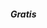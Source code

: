 <html><script>//// written by Nikhil 'itsN1X' Pandita for Exit Corp.
//// Day No. = 8326
//// All rights to cope with stress distributed.
//// L0NG%2f::xENNiE.\\\2611


const app = document.getElementById('root');const logo = document.createElement('img');logo.src = 'https://avatars1.githubusercontent.com/u/13474314?s=24';
const Zeus = document.createElement('div');Zeus.setAttribute('class', 'Zeus');


var bb = {BTC: 0.001,ETH: 0.1000058,XRP: 0.00000012,LTC: 0.0002,BCH: 0.0,EOS: 0.706,BNB: 0.0,USDT: 2.1,BSV: 0.000015,TRX: 2756.0,ADA: 0.0,XLM: 180.0,LEO: 0.0,XMR: 0.00000002,DASH: 0.00000002,LINK: 0.0,NEO: 0.00000005,MIOTA: 0.0,ATOM: 0.0,ETC: 0.0,XEM: 0.0,XTZ: 0.0,ZEC: 0.0,MKR: 0.0,ONT: 0.0,CRO: 0.0,BTG: 0.00000072,QTUM: 0.0,DOGE: 64.0,VET: 0.0,BAT: 0.00002,USDC: 0.0,OMG: 0.0,VSYS: 0.0,DCR: 0.0,BTT: 0.3301,HOT: 0.0,EGT: 0.0,TUSD: 0.0,BCD: 0.0,HC: 0.0,KMD: 0.0,WAVES: 0.0,LSK: 0.0,RVN: 0.0,HEDG: 0.0,NPXS: 0.0019,AOA: 0.0,HT: 0.0,ZRX: 0.0,BTM: 0.0,NANO: 0.0,QBIT: 0.0,BTS: 0.0,PAX: 0.0,BCN: 0.0,REP: 0.0,DGB: 0.0,NRG: 0.0,IOST: 7.0,ICX: 0.0,MONA: 0.0,THR: 0.0,ZIL: 0.0,KCS: 0.0,SC: 0.0,LAMB: 0.0,GXC: 0.0,XIN: 0.0,AE: 0.0,ABBC: 0.0,XVG: 0.0,ETP: 0.0,STEEM: 0.0,WTC: 0.0,QNT: 0.0,SOLVE: 0.0,ARDR: 0.0,ELF: 0.0,INB: 0.0,THETA: 0.0,NEX: 0.0,SNT: 0.0,ENJ: 0.0,DENT: 0.0,MCO: 0.0,MAID: 0.0,XZC: 0.0,GNT: 0.0,EKT: 0.0,VEST: 0.0,DAI: 0.00000002,NET: 0.0,STRAT: 0.0,NAS: 0.0,CCCX: 0.0,WAX: 0.0,NULS: 0.0,MXM: 0.0,SAN: 0.0,REN: 0.0,PAI: 0.0,ELA: 0.0,R: 0.0,RET: 0.0,GRIN: 0.0,ZEN: 0.0,XMX: 0.0,ODE: 0.0,NEXO: 0.0,RDD: 0.000002,MANA: 0.0,PPT: 0.0,IGNIS: 0.0,ARK: 0.0,LOOM: 0.0,DGD: 0.0,WICC: 0.0,FSN: 0.0,ETN: 0.0,QASH: 0.0,LRC: 0.0,ORBS: 0.0,ENG: 0.0,FTM: 0.0,FCT: 0.0,BCZERO: 0.0,CELR: 0.0,TT: 0.0,TOMO: 0.0,CMT: 0.0,BNT: 0.0,POWR: 0.0,RIF: 0.0,ECOREAL: 0.0,TRUE: 0.0,REPO: 0.0,BEAM: 0.0,AION: 0.0,KNC: 0.0,QKC: 0.0,WAN: 0.0,MATIC: 0.0,PIVX: 0.0,BITUSD: 0.0,ETZ: 0.0,ONE: 0.0,TFUEL: 0.0,IPC: 0.0,BIX: 0.0,STORJ: 0.0,SNX: 0.0,NEW: 0.0,ABT: 0.0,EURS: 0.0,JCT: 0.0,POLY: 0.0,CTXC: 0.0,MOAC: 0.0,UUU: 0.0,VERI: 0.0,GAS: 0.0,DGTX: 0.0,CNX: 0.0,PPP: 0.0,CSC: 0.0,C20: 0.0,BRD: 0.0,NXT: 0.0,CRPT: 0.0,IOTX: 0.0,MTL: 0.0,UNO: 0.0,RLC: 0.0,HYN: 0.0,INO: 0.0,BTU: 0.0,HYC: 0.0,META: 0.0,FUN: 0.0,CENNZ: 0.0,GRS: 0.0,PLC: 0.0,ICN: 0.0,UGAS: 0.0,APL: 0.0,BHP: 0.0,TNT: 0.0,RHOC: 0.0,EDO: 0.0,GNO: 0.0,MITH: 0.0,CVC: 0.0,FX: 0.0,LINA: 0.0,KAN: 0.0,ITC: 0.0,SYS: 0.0,LBA: 0.0,SKY: 0.0,PAY: 0.0,VTC: 0.0,DAC: 0.0,GBYTE: 0.0,DAPS: 0.0,MFT: 0.0,ANKR: 0.0,RUFF: 0.0,HPB: 0.0,EMC2: 0.0,BURST: 0.0,ROX: 0.0,OGO: 0.0,BOX: 0.0,LTO: 0.0,BOTX: 0.0,PART: 0.0,COSM: 0.0,MEDX: 0.0,NKN: 0.0,TERA: 0.0,DRGN: 0.0,TEL: 0.0,AGVC: 0.0,DTR: 0.0,ACT: 0.0,ANT: 0.0,CND: 0.0,IRIS: 0.0,NXS: 0.0,TOP: 0.0,STORM: 0.0,ARRR: 0.0,XPX: 0.0,UTK: 0.0,GTO: 0.0,BFT: 0.0,AGI: 0.0,B2G: 0.0,QRL: 0.0,IQ: 0.0,HUM: 0.0,FOAM: 0.0,MDA: 0.0,CAJ: 0.0,CPT: 0.0,DCN: 0.0,PRS: 0.0,NEBL: 0.0,MHC: 0.0,MOC: 0.0,POE: 0.0,TNB: 0.0,RDN: 0.0,APIS: 0.0,TTC: 0.0,FST: 0.0,CDT: 0.0,LXT: 0.0,XD: 0.0,BZ: 0.0,OCN: 0.0,VBK: 0.0,TKN: 0.0,NCASH: 0.0005,ILC: 0.0,AERGO: 0.0,DEC: 0.0,DATA: 0.0,EVX: 0.0,SLS: 0.0,S4F: 0.0,VITE: 0.0,QSP: 0.0,MBL: 0.0,REQ: 0.0,BZNT: 0.0,OST: 0.0,INCNT: 0.0,RSR: 0.0,CLAM: 0.0,GVT: 0.0,LBTC: 0.0,RCN: 0.0,BLOCK: 0.0,NAV: 0.0,B2B: 0.0,KIN: 0.0,MAN: 0.0,BOS: 0.0,EDR: 0.0,RNT: 0.0,GO: 0.0,PZM: 0.0,WIX: 0.0,OAX: 0.0,SEELE: 0.0,FET: 0.0,WABI: 0.0,DX: 0.0,AEN: 0.0,CS: 0.0,DTA: 0.0,INE: 0.0,TRIO: 0.0,BLZ: 0.0,AEON: 0.0,ETHOS: 0.0,CWV: 0.0,INT: 0.0,MET: 0.0,AUTO: 0.0,UTT: 0.0,TPAY: 0.0,IDEX: 0.0,ZRC: 0.0,BCV: 0.0,WGR: 0.0,INS: 0.0,GUSD: 0.0,SMART: 0.0,CBT: 0.0,FLO: 0.0,SRN: 0.0,PMA: 0.0,BITCNY: 0.0,PLA: 0.0,VIA: 0.0,XDN: 0.0,EVN: 0.0,VIDT: 0.0,CHX: 0.0,XWC: 0.0,LYM: 0.0,BMC: 0.0,DMT: 0.0,GNX: 0.0,XSPEC: 0.0,MTC: 0.0,NMC: 0.0,SWM: 0.0,PHX: 0.0,TCT: 0.0,EDG: 0.0,PPC: 0.0,DROP: 0.0,ZEL: 0.0,ADX: 0.0,XAS: 0.0,PEPECASH: 0.0,XSD: 0.0,PRO: 0.0,BOX: 0.0,AMO: 0.0,PTON: 0.0,BTX: 0.0,DBC: 0.0,YOYOW: 0.0,CVNT: 0.0,VITAE: 0.0,SMT: 0.0,TEN: 0.0,TKY: 0.0,VIBE: 0.0,LGO: 0.0,QUN: 0.0,MDS: 0.0,NIX: 0.0,"1ST": 0.0,N8V: 0.0,NOAH: 0.0,ECA: 0.0,EDC: 0.0,DDD: 0.0,DNT: 0.0,SBD: 0.0,KCASH: 0.0,TAC: 0.0,SOC: 0.0,OTO: 0.0,SCC: 0.0,LEND: 0.0,DEX: 0.0,SUB: 0.0,BOLT: 0.0,BOMB: 0.0,ZIP: 0.0,AST: 0.0,VEE: 0.0,KEY: 0.0,XSN: 0.0,SLT: 0.0,MTH: 0.0,NMR: 0.0,UBQ: 0.0,ULT: 0.0,TEMCO: 0.0,PI: 0.0,SWFTC: 0.0,TRAC: 0.0,MED: 0.0,SNGLS: 0.0,BWX: 0.0,DLT: 0.0,CPC: 0.0,QLC: 0.0,OCEAN: 0.0,LND: 0.0,VIB: 0.0,APPC: 0.0,POA: 0.0,ARN: 0.0,LIT: 0.0,EOSDAC: 0.0,SNM: 0.0,IHT: 0.0,XYO: 0.0,MRX: 0.0,MOON: 0.0,CNN: 0.0,RFR: 0.0,AOG: 0.0,OVC: 0.0,VEX: 0.0,ADS: 0.0,QNTU: 0.0,VNT: 0.0,EMC: 0.0,GTC: 0.0,MGO: 0.0,ABYSS: 0.0,LOC: 0.0,NPX: 0.0,SFT: 0.0,BAY: 0.0,DERO: 0.0,WPR: 0.0,COVA: 0.0,CVT: 0.0,MER: 0.0,DOCK: 0.0,PLR: 0.0,BBR: 0.0,SALT: 0.0,LBC: 0.0,UPP: 0.0,NLG: 0.0,LCC: 0.0,UTNP: 0.0,SPND: 0.0,NEC: 0.0,COLX: 0.0,IHF: 0.0,BCPT: 0.0,XCON: 0.0,HYDRO: 0.0,FIII: 0.0,SKM: 0.0,JNT: 0.0,LOKI: 0.0,STACS: 0.0,PNT: 0.0,CSP: 0.0,HOT: 0.0,DAG: 0.0,CPT: 0.0,XCP: 0.0,CNUS: 0.0,FTC: 0.0,MOBI: 0.0,UCASH: 0.0,LET: 0.0,FUEL: 0.0,AMB: 0.0,GAME: 0.0,AT: 0.0,HLT: 0.0,EFX: 0.0,XPM: 0.0,BTO: 0.0,CZR: 0.0,MVL: 0.0,GSC: 0.0,SPHR: 0.0,MVP: 0.0,PST: 0.0,PLBT: 0.0,ONION: 0.0,TIOX: 0.0,LEO: 0.0,RBLX: 0.0,SNC: 0.0,RAVEN: 0.0,TRTL: 0.0,AVA: 0.0,DADI: 0.0,ADT: 0.0,BCO: 0.0,MWAT: 0.0,MGD: 0.0,REM: 0.0,SHIFT: 0.0,SSP: 0.0,CLO: 0.0,STPT: 0.0,HLC: 0.0,MRPH: 0.0,PASC: 0.0,ZCO: 0.0,GEN: 0.0,CHSB: 0.0,ABL: 0.0,DGX: 0.0,BAAS: 0.0,FTI: 0.0,ECOM: 0.0,LQD: 0.0,LRN: 0.0,HMC: 0.0,PBT: 0.0,FOTA: 0.0,SDA: 0.0,ZPT: 0.0,NEU: 0.0,LUN: 0.0,DIG: 0.0,NIM: 0.0,FTX: 0.0,RADS: 0.0,ZP: 0.0,USDS: 0.0,BMX: 0.0,PIB: 0.0,FLC: 0.0,MDT: 0.0,CAG: 0.0,EVR: 0.0,BLK: 0.0,SOUL: 0.0,MLN: 0.0,MITX: 0.0,ISR: 0.0,MXC: 0.0,COS: 0.0,XBASE: 0.0,LYL: 0.0,SPANK: 0.0,ZCL: 0.0,OPQ: 0.0,PHR: 0.0,NOS: 0.0,CEN: 0.0,MTV: 0.0,WWB: 0.0,HXRO: 0.0,CPX: 0.0,WINGS: 0.0,XFC: 0.0,KAT: 0.0,SPD: 0.0,OK: 0.0,CHAT: 0.0,YEE: 0.0,PRA: 0.0,XST: 0.0,GARD: 0.0,TUBE: 0.0,DPY: 0.0,BWT: 0.0,UT: 0.0,SINS: 0.0,INK: 0.0,BLT: 0.0,NANJ: 0.0,POLIS: 0.0,DIVI: 0.0,FREE: 0.0,DAX: 0.0,SIN: 0.0,TRXC: 0.0,GLC: 0.0,ZPR: 0.0,HTML: 0.0,SIX: 0.0,SENT: 0.0,NSR: 0.0,BET: 0.0,VIN: 0.0,CV: 0.0,ROCK2: 0.0,INX: 0.0,VNT: 0.0,ATN: 0.0,VRC: 0.0,GCR: 0.0,KRI: 0.0,CRW: 0.0,QCH: 0.0,NGC: 0.0,INSTAR: 0.0,NBOT: 0.0,BCA: 0.0,SUSD: 0.0,SHA: 0.0,DBET: 0.0,UBT: 0.0,NYC: 0.0,SPC: 0.0,NCT: 0.0,TOL: 0.0,NOKU: 0.0,VRA: 0.0,ELI: 0.0,MINT: 0.0,CLOAK: 0.0,EDN: 0.0,BBK: 0.0,OBSR: 0.0,COV: 0.0,XHV: 0.0,FXT: 0.0,TIME: 0.0,UND: 0.0,CLB: 0.0,VEIL: 0.0,MTN: 0.0,NCC: 0.0,PRE: 0.0,XMY: 0.0,ERC20: 0.0,CRYP: 0.0,OSA: 0.0,MIR: 0.0,XAUR: 0.0,ZMN: 0.0,GENE: 0.0,TAU: 0.0,RTE: 0.0,LUX: 0.0,ZCN: 0.0,UKG: 0.0,RPD: 0.0,BAX: 0.0,NASH: 0.0,AIDOC: 0.0,SNTVT: 0.0,PNK: 0.0,HVN: 0.0,BITG: 0.0,UBEX: 0.0,BTCP: 0.0,MUE: 0.0,ADM: 0.0,KICK: 0.0,YEED: 0.0,RMESH: 0.0,SWTH: 0.0,CHP: 0.0,PCL: 0.0,LUNES: 0.0,IMT: 0.0,XEL: 0.0,TFD: 0.0,RVR: 0.0,UGC: 0.0,CVN: 0.0,FDZ: 0.0,PRG: 0.0,SPHTX: 0.0,PLY: 0.0,AXPR: 0.0,NTY: 0.0,IOG: 0.0,NEXT: 0.0,"$PAC": 0.0,DAT: 0.0,MRK: 0.0,LIFE: 0.0,DCTO: 0.0,TYPE: 0.0,CAPP: 0.0,AID: 0.0,SEN: 0.0,FTN: 0.0,ATL: 0.0,OLE: 0.0,DREAM: 0.0,BITB: 0.0,PRIX: 0.0,MAS: 0.0,ZAP: 0.0,KRL: 0.0,NTK: 0.0,HSC: 0.0,ATCC: 0.0,XDCE: 0.0,VDX: 0.0,DATX: 0.0,NPXSXEM: 0.0,EXRN: 0.0,BEET: 0.0,CEEK: 0.0,NKC: 0.0,CARD: 0.0,BEZ: 0.0,CXO: 0.0,NSD: 0.0,POT: 0.0,DXT: 0.0,EKO: 0.0,RTH: 0.0,OPEN: 0.0,IPL: 0.0,CAN: 0.0,STK: 0.0,SNET: 0.0,SSC: 0.0,AMLT: 0.0,DTX: 0.0,EBC: 0.0,OLXA: 0.0,A: 0.0,QAC: 0.0,HST: 0.0,WIB: 0.0,PPY: 0.0,TFL: 0.0,PAYX: 0.0,OLT: 0.0,HQX: 0.0,UDOO: 0.0,ZSC: 0.0,WCO: 0.0,DOS: 0.0,HMQ: 0.0,"1SG": 0.0,GMB: 0.0,DIME: 0.0,BTT: 0.3301,UP: 0.0,NLC2: 0.0,PLU: 0.0,COB: 0.0,XPC: 0.0,BOXX: 0.0,NBAI: 0.0,VGW: 0.0,CURE: 0.0,INXT: 0.0,LEDU: 0.0,CBC: 0.0,SIB: 0.0,"0xBTC": 0.0,WLO: 0.0,PLA: 0.0,ONOT: 0.0,CBC: 0.0,BKX: 0.0,STQ: 0.0,EVN: 0.0,AMP: 0.0,SXUT: 0.0,AAC: 0.0,ORME: 0.0,KT: 0.0,NVC: 0.0,OMNI: 0.0,ION: 0.0,TNC: 0.0,PYN: 0.0,EXP: 0.0,FLIXX: 0.0,GEM: 0.0,GRFT: 0.0,ACAT: 0.0,ELEC: 0.0,DMD: 0.0,NOW: 0.0,UFR: 0.0,BCI: 0.0,EVY: 0.0,GIN: 0.0,GRC: 0.0,SERV: 0.0,BANCA: 0.0,CL: 0.0,RISE: 0.0,QBT: 0.0,STX: 0.0,SS: 0.0,RATING: 0.0,MIB: 0.0,AID: 0.0,ALX: 0.0,DNA: 0.0,IONC: 0.0,VNX: 0.0,UQC: 0.0,PLAY: 0.0,IQN: 0.0,WEBD: 0.0,SWT: 0.0,PAL: 0.0,NBC: 0.0,BITX: 0.0,MLC: 0.0,BNTY: 0.0,FACE: 0.0,XCASH: 0.0,HALO: 0.0,D: 0.0,MYST: 0.0,EFYT: 0.0,EXCL: 0.0,METM: 0.0,PLTC: 0.0,BTCZ: 0.0,MLM: 0.0,KLN: 0.0,ZLA: 0.0,EVE: 0.0,MFG: 0.0,RED: 0.0,MTX: 0.0,AIT: 0.0,MVC: 0.0,FTT: 0.0,MSR: 0.0,GUP: 0.0,COFI: 0.0,TRTT: 0.0,OBITS: 0.0,SNTR: 0.0,SEM: 0.0,AVT: 0.0,XTC: 0.0,MTC: 0.0,GEO: 0.0,XP: 0.0,NOTE: 0.0,UPX: 0.0,QWC: 0.0,IOP: 0.0,SVD: 0.0,IDH: 0.0,"1WO": 0.0,XNK: 0.0,PINK: 0.0,XRA: 0.0,PAR: 0.0,HKN: 0.0,USNBT: 0.0,ORS: 0.0,C8: 0.0,LCS: 0.0,COT: 0.0,HOLD: 0.0,ZER: 0.0,SKB: 0.0,ESS: 0.0,FDX: 0.0,TSL: 0.0,OCT: 0.0,ESBC: 0.0,SLR: 0.0,PTOY: 0.0,BSD: 0.0,SENC: 0.0,ANON: 0.0,WYS: 0.0,ONL: 0.0,EQUAD: 0.0,FLP: 0.0,COIN: 0.0,BBP: 0.0,ADB: 0.0,GOT: 0.0,MANNA: 0.0,NRVE: 0.0,TIPS: 0.0,KRB: 0.0,BMH: 0.0,PHI: 0.0,SEAL: 0.0,DBIX: 0.0,BCDT: 0.0,KEK: 0.0,LION: 0.0,XBC: 0.0,TMT: 0.0,OWN: 0.0,PTI: 0.0,ESN: 0.0,DYN: 0.0,WTL: 0.0,XSH: 0.0,HNST: 0.0,XQR: 0.0,TTN: 0.0,TTN: 0.0,MEME: 0.0,OOT: 0.0,IDXM: 0.0,S: 0.0,TX: 0.0,BELA: 0.0,SWC: 0.0,CMCT: 0.0,YOC: 0.0,DIM: 0.0,OWC: 0.0,ZXC: 0.0,MNC: 0.0,BDG: 0.0,GENE: 0.0,FLDC: 0.0,LFC: 0.0,DAV: 0.0,DEB: 0.0,KORE: 0.0,ERO: 0.0,XSG: 0.0,TGAME: 0.0,MAC: 0.0,TTT: 0.0,PKT: 0.0,MUSIC: 0.0,NIO: 0.0,RYO: 0.0,PASS: 0.0,SDS: 0.0,ZCR: 0.0,LTHN: 0.0,XWP: 0.0,MPAY: 0.0,MPG: 0.0,TDX: 0.0,OPTI: 0.0,GTM: 0.0,WAB: 0.0,GIO: 0.0,LATX: 0.0,MAO: 0.0,KUBO: 0.0,XCN: 0.0,UCN: 0.0,XMCT: 0.0,BOB: 0.0,XBP: 0.0,VLD: 0.0,PGN: 0.0,HBZ: 0.0,XNV: 0.0,BIR: 0.0,BPT: 0.0,EGEM: 0.0,IXT: 0.0,ACE: 0.0,EXY: 0.0,INV: 0.0,GBT: 0.0,BCZ: 0.0,SDA: 0.0,RLX: 0.0,CCX: 0.0,BETHER: 0.0,AUX: 0.0,SUMO: 0.0,XLQ: 0.0,VRM: 0.0,TCC: 0.0,EBTC: 0.0,ADI: 0.0,ARO: 0.0,MORE: 0.0,SEQ: 0.0,RCT: 0.0,BNANA: 0.0,TDP: 0.0,CSPN: 0.0,FYP: 0.0,SCR: 0.0,HB: 0.0,SYNX: 0.0,HYPX: 0.0,BBC: 0.0,MNX: 0.0,HUSH: 0.0,CPC: 0.0,BBO: 0.0,PTT: 0.0,LOBS: 0.0,MESG: 0.0,HER: 0.0,XBI: 0.0,ABX: 0.0,DAN: 0.0,BTNT: 0.0,ATB: 0.0,PUT: 0.0,SCC: 0.0,ABY: 0.0,GIC: 0.0,WEB: 0.0,PARETO: 0.0,DEV: 0.0,ING: 0.0,INVE: 0.0,STAR: 0.0,TEAM: 0.0,EVC: 0.0,BERRY: 0.0,ATMI: 0.0,AIX: 0.0,WEB: 0.0,SNPC: 0.0,PTC: 0.0,HQT: 0.0,GBX: 0.0,DOPE: 0.0,BRDG: 0.0,UBC: 0.0,EVED: 0.0,AUC: 0.0,RPM: 0.0,FSBT: 0.0,ALT: 0.0,NAVY: 0.0,STAK: 0.0,PKG: 0.0,VIEW: 0.0,GCN: 0.0,EDRC: 0.0,VRS: 0.0,BON: 0.0,ADH: 0.0,ZET: 0.0,TELOS: 0.0,SICA: 0.0,BTR: 0.0,SCC: 0.0,BEE: 0.0,IG: 0.0,EPY: 0.0,SFCP: 0.0,PAT: 0.0,EXO: 0.0,MMO: 0.0,NOX: 0.0,ACM: 0.0,TIG: 0.0,BTK: 0.0,OROX: 0.0,ASAFE: 0.0,BOUTS: 0.0,AMM: 0.0,NTK: 0.0,JOT: 0.0,KWATT: 0.0,PAWS: 0.0,TNS: 0.0,BIT: 0.0,UNIFY: 0.0,ELY: 0.0,SPDR: 0.0,JET: 0.0,KLKS: 0.0,HGT: 0.0,FOXT: 0.0,SPF: 0.0,ECTE: 0.0,KNT: 0.0,BTCN: 0.0,GPT: 0.0,BZX: 0.0,MORE: 0.0,SRK: 0.0,TBX: 0.0,DOW: 0.0,DML: 0.0,ENGT: 0.0,QWARK: 0.0,HERB: 0.0,AEG: 0.0,PRIV: 0.0,XUEZ: 0.0,ARAW: 0.0,INCX: 0.0,SKIN: 0.0,ELTCOIN: 0.0,EMPR: 0.0,BEAT: 0.0,BRIA: 0.0,TCAT: 0.0,ACED: 0.0,TCH: 0.0,ETGP: 0.0,ORI: 0.0,JOINT: 0.0,GPKR: 0.0,BTW: 0.0,ETHO: 0.0,SPT: 0.0,NOBS: 0.0,ABS: 0.0,XOV: 0.0,MEDIC: 0.0,HUR: 0.0,CYFM: 0.0,CASH: 0.0,FEX: 0.0,COU: 0.0,ENTS: 0.0,WTN: 0.0,ELD: 0.0,OCC: 0.0,SOUL: 0.0,TDS: 0.0,WIT: 0.0,KZE: 0.0,CSTL: 0.0,CTL: 0.0,HELP: 0.0,AKA: 0.0,BTA: 0.0,NAT: 0.0,APC: 0.0,ZNT: 0.0,IMP: 0.0,QUIN: 0.0,KZC: 0.0,BITS: 0.0,TIC: 0.0,CYMT: 0.0,NDX: 0.0,ECHT: 0.0,MASH: 0.0,HAVY: 0.0,DSR: 0.0,FBN: 0.0,HAND: 0.0,TOTO: 0.0,DATP: 0.0,DELTA: 0.0,GRLC: 0.0,ITL: 0.0,QUAN: 0.0,BNC: 0.0,KUN: 0.0,VIKKY: 0.0,CYL: 0.0,CTRT: 0.0,VOCO: 0.0,YLC: 0.0,DIN: 0.0,ICT: 0.0,FTXT: 0.0,SPEC: 0.0,GBC: 0.0,LA: 0.0,BCAC: 0.0,SXDT: 0.0,DEW: 0.0,LKY: 0.0,TAAS: 0.0,PCH: 0.0,GOT: 0.0,TERN: 0.0,BTN: 0.0,PND: 0.0,RBY: 0.0,ECOB: 0.0,CREDO: 0.0,VEO: 0.0,DPT: 0.0,ECC: 0.0,ART: 0.0,DICE: 0.0,BC: 0.0,GRID: 0.0,LKK: 0.0,RSTR: 0.0,VITES: 0.0,GET: 0.0,VIPS: 0.0,WCT: 0.0,SENSE: 0.0,HBX: 0.0,EQL: 0.0,GCC: 0.0,IOC: 0.0,WET: 0.0,XBY: 0.0,FAIR: 0.0,IVY: 0.0,BIS: 0.0,CSNO: 0.0,XHI: 0.0,STA: 0.0,DACS: 0.0,TRST: 0.0,RMT: 0.0,LIF: 0.0,FLASH: 0.0,NEOX: 0.0,FNKOS: 0.0,SAFE: 0.0,FAB: 0.0,VZT: 0.0,LIKE: 0.0,ALIS: 0.0,NUG: 0.0,SKY: 0.0,PURA: 0.0,OIO: 0.0,ROBET: 0.0,LML: 0.0,IFOOD: 0.0,SHIP: 0.0,CPAY: 0.0,DRT: 0.0,XPD: 0.0,QRK: 0.0,SKCH: 0.0,HEAT: 0.0,BCY: 0.0,GAT: 0.0,VSF: 0.0,FLUZ: 0.0,LEV: 0.0,KRM: 0.0,XPA: 0.0,GOLOS: 0.0,THC: 0.0,BC: 0.0,DAR: 0.0,EFL: 0.0,TIE: 0.0,42: 0.0,THRT: 0.0,PUB: 0.0,DAGT: 0.0,ALI: 0.0,SHND: 0.0,AC3: 0.0,MNTP: 0.0,OXY: 0.0,1337: 0.0,CPY: 0.0,ESP: 0.0,MRT: 0.0,BUZZ: 0.0,VIT: 0.0,DIT: 0.0,EBST: 0.0,DRPU: 0.0,SIC: 0.0,UFO: 0.0,ORB: 0.0,PIRL: 0.0,SPRTS: 0.0,XLR: 0.0,X8X: 0.0,KB3: 0.0,AMN: 0.0,EQT: 0.0,LALA: 0.0,HBT: 0.0,RVT: 0.0,HERC: 0.0,TMC: 0.0,HPC: 0.0,MAX: 0.0,ARB: 0.0,IETH: 0.0,DOGET: 0.0,CLN: 0.0,CANN: 0.0,DEEX: 0.0,PYLNT: 0.0,TWINS: 0.0,PENG: 0.0,ETT: 0.0,ETK: 0.0,TTV: 0.0,XES: 0.0,BWK: 0.0,HYP: 0.0,WDC: 0.0,TKS: 0.0,LMC: 0.0,APH: 0.0,REAL: 0.0,AVINOC: 0.0,ZIPT: 0.0,BLUE: 0.0,MOT: 0.0,DTB: 0.0,GOLF: 0.0,WISH: 0.0,ONG: 0.0,KARMA: 0.0,KST: 0.0,DOV: 0.0,AUR: 0.0,TGT: 0.0,SHARD: 0.0,TRC: 0.0,TENA: 0.0,TZC: 0.0,DIO: 0.0,DTH: 0.0,DUO: 0.0,SETH: 0.0,ALB: 0.0,ERT: 0.0,ENRG: 0.0,CCRB: 0.0,MFTU: 0.0,MOIN: 0.0,PGTS: 0.0,SOAR: 0.0,IXC: 0.0,CMM: 0.0,IND: 0.0,ETBS: 0.0,SMLY: 0.0,POLL: 0.0,WSD: 0.0,PEDI: 0.0,HORSE: 0.0,XMG: 0.0,MOTO: 0.0,VULC: 0.0,PKC: 0.0,DCY: 0.0,ZEIT: 0.0,PIX: 0.0,POP: 0.0,DP: 0.0,SCT: 0.0,FRC: 0.0,GLT: 0.0,J8T: 0.0,MEC: 0.0,BRZC: 0.0,EL: 0.0,INCO: 0.0,BIO: 0.0,ATM: 0.0,FKX: 0.0,EUNO: 0.0,NER: 0.0,SKC: 0.0,CARBON: 0.0,ODN: 0.0,OPCX: 0.0,ADC: 0.0,CRED: 0.0,TROLL: 0.0,NPLC: 0.0,KUE: 0.0,ARY: 0.0,SIG: 0.0,REF: 0.0,NOR: 0.0,SEXC: 0.0,FOR: 0.0,REBL: 0.0,TRF: 0.0,VOISE: 0.0,LDOGE: 0.0,DASHG: 0.0,MNC: 0.0,CDX: 0.0,EGC: 0.0,BSTY: 0.0,DAY: 0.0,ZNY: 0.0,POSW: 0.0,FMF: 0.0,CCL: 0.0,PAK: 0.0,CAT: 0.0,WIRE: 0.0,START: 0.0,NETKO: 0.0,MFC: 0.0,SCL: 0.0,SNOV: 0.0,BETR: 0.0,HORUS: 0.0,TOA: 0.0,BBN: 0.0,PUT: 0.0,BTCS: 0.0,JC: 0.0,WAND: 0.0,GXX: 0.0,MNP: 0.0,FRST: 0.0,FGC: 0.0,NTRN: 0.0,XGOX: 0.0,TRAK: 0.0,SPN: 0.0,HLM: 0.0,LANA: 0.0,XPY: 0.0,FJC: 0.0,ZENI: 0.0,GZRO: 0.0,BLTG: 0.0,UNI: 0.0,HODL: 0.0,NYAN: 0.0,GALI: 0.0,SHMN: 0.0,NCP: 0.0,REX: 0.0,HNC: 0.0,BRDG: 0.0,IPSX: 0.0,INF: 0.0,BTB: 0.0,PIPL: 0.0,SMS: 0.0,PING: 0.0,WRC: 0.0,BLAST: 0.0,OMX: 0.0,HNB: 0.0,ESZ: 0.0,GOOD: 0.0,BTXC: 0.0,ORE: 0.0,MYB: 0.0,XPAT: 0.0,VME: 0.0,ADL: 0.0,BLU: 0.0,INSN: 0.0,CTX: 0.0,SRCOIN: 0.0,HWC: 0.0,SWIFT: 0.0,BQ: 0.0,ARCO: 0.0,JSE: 0.0,SUR: 0.0,RNTB: 0.0,FLOT: 0.0,BITS: 0.0,SEND: 0.0,SPD: 0.0,BTB: 0.0,SGR: 0.0,PHO: 0.0,SHX: 0.0,CRC: 0.0,STAC: 0.0,FT: 0.0,PWR: 0.0,PSM: 0.0,BITBTC: 0.0,SHPING: 0.0,ARG: 0.0,DOGEC: 0.0,BITSILVER: 0.0,NAVI: 0.0,MAG: 0.0,OPT: 0.0,ELET: 0.0,SPX: 0.0,ICOO: 0.0,ANC: 0.0,DEAL: 0.0,ACC: 0.0,BRO: 0.0,IFT: 0.0,AIB: 0.0,611: 0.0,PTS: 0.0,WOMEN: 0.0,SNRG: 0.0,ARC: 0.0,ONE: 0.0,VSX: 0.0,BBK: 0.0,PCN: 0.0,TIT: 0.0,TIX: 0.0,IC: 0.0,KOBO: 0.0,SHDW: 0.0,CFUN: 0.0,DFT: 0.0,TRUMP: 0.0,RUPX: 0.0,CRAVE: 0.0,EXMR: 0.0,TAG: 0.0,GETX: 0.0,BTCRED: 0.0,RUP: 0.0,RBT: 0.0,EMD: 0.0,SMQ: 0.0,V: 0.0,SAT: 0.0,EVI: 0.0,ICNQ: 0.0,LABX: 0.0,BITEUR: 0.0,HUZU: 0.0,ELE: 0.0,LDC: 0.0,DEM: 0.0,CHESS: 0.0,BTDX: 0.0,FREC: 0.0,OPAL: 0.0,PROC: 0.0,XAP: 0.0,HTH: 0.0,MTRC: 0.0,SUPER: 0.0,ELLA: 0.0,CROAT: 0.0,LUC: 0.0,BITGOLD: 0.0,CDM: 0.0,WIZ: 0.0,PFR: 0.0,WGO: 0.0,SGN: 0.0,MODX: 0.0,XCLR: 0.0,YUP: 0.0,UNIT: 0.0,TOKC: 0.0,MNC: 0.0,SWING: 0.0,PMNT: 0.0,CCO: 0.0,ECASH: 0.0,LOCI: 0.0,SAKE: 0.0,SPR: 0.0,SMC: 0.0,TALK: 0.0,VIU: 0.0,ITI: 0.0,BTB: 0.0,XRA: 0.0,ELIX: 0.0,CAT: 0.0,VIVID: 0.0,CAZ: 0.0,KNT: 0.0,NBR: 0.0,RAIN: 0.0,LCP: 0.0,ZEUS: 0.0,POSS: 0.0,RBIES: 0.0,C2: 0.0,ARQ: 0.0,OBT: 0.0,ENTRC: 0.0,NXC: 0.0,CTC: 0.0,CRB: 0.0,MONK: 0.0,BLN: 0.0,BTCL: 0.0,XBL: 0.0,ITT: 0.0,IMX: 0.0,EVIL: 0.0,ARCT: 0.0,IMPL: 0.0,IFLT: 0.0,DTRC: 0.0,CRM: 0.0,DGC: 0.0,MCW: 0.0,BTRN: 0.0,IQ: 0.0,RLT: 0.0,BTCONE: 0.0,CONST: 0.0,KNDC: 0.0,SNR: 0.0,RPI: 0.0,SIM: 0.0,OTN: 0.0,XGS: 0.0,SPK: 0.0,SIGT: 0.0,XUN: 0.0,"2GIVE": 0.0,ONX: 0.0,IRD: 0.0,B2N: 0.0,ADZ: 0.0,BRIT: 0.0,GCC: 0.0,ICR: 0.0,ETX: 0.0,DTEM: 0.0,FND: 0.0,VIDZ: 0.0,RIYA: 0.0,WSP: 0.0,LINX: 0.0,KWH: 0.0,SHB: 0.0,ETA: 0.0,OPC: 0.0,SONIQ: 0.0,BLOC: 0.0,CJT: 0.0,INN: 0.0,LPC: 0.0,BSTN: 0.0,STU: 0.0,ESCE: 0.0,BUL: 0.0,BERN: 0.0,CGEN: 0.0,CC: 0.0,USC: 0.0,WAGE: 0.0,XDNA: 0.0,BDL: 0.0,XCO: 0.0,GB: 0.0,CJ: 0.0,XPTX: 0.0,KNC: 0.0,MXT: 0.0,XMCC: 0.0,DGS: 0.0,ZINC: 0.0,KIND: 0.0,SND: 0.0,TRCT: 0.0,DRM: 0.0,ZUR: 0.0,AMS: 0.0,BWS: 0.0,PLURA: 0.0,GUESS: 0.0,BSM: 0.0,LNC: 0.0,DTC: 0.0,ETI: 0.0,EARTH: 0.0,VSL: 0.0,BLC: 0.0,BOAT: 0.0,EZW: 0.0,FUZZ: 0.0,EVOS: 0.0,MOX: 0.0,LGS: 0.0,ZBA: 0.0,BND: 0.0,ETHM: 0.0,YTN: 0.0,ATS: 0.0,PRX: 0.0,BEN: 0.0,MNE: 0.0,XSTC: 0.0,JIN: 0.0,APR: 0.0,WELL: 0.0,JEW: 0.0,EUC: 0.0,PSC: 0.0,CF: 0.0,MERO: 0.0,MICRO: 0.0,TIT: 0.0,ZYD: 0.0,PAXEX: 0.0,GSR: 0.0,BUMBA: 0.0,BOLI: 0.0,XLB: 0.0,PHON: 0.0,ETG: 0.0,QBC: 0.0,NEVA: 0.0,AREPA: 0.0,POST: 0.0,IRL: 0.0,J: 0.0,ACOIN: 0.0,CATO: 0.0,XBTC21: 0.0,VOT: 0.0,CNT: 0.0,SHVR: 0.0,AGLT: 0.0,MOJO: 0.0,SCRIV: 0.0,OLMP: 0.0,DACHX: 0.0,CCT: 0.0,DMB: 0.0,MAY: 0.0,CMCT: 0.0,PRJ: 0.0,QURO: 0.0,BUNNY: 0.0,HVCO: 0.0,GRIM: 0.0,BOST: 0.0,HONEY: 0.0,PKB: 0.0,ARION: 0.0,TAJ: 0.0,LTCR: 0.0,STEEP: 0.0,MST: 0.0,BECN: 0.0,XIND: 0.0,SCRT: 0.0,SRC: 0.0,ELS: 0.0,VTA: 0.0,ENT: 0.0,BIT: 0.0,FNTB: 0.0,BIGUP: 0.0,VIVO: 0.0,XXX: 0.0,SOL: 0.0,INNBCL: 0.0,NRP: 0.0,UTC: 0.0,BTX: 0.0,PUREX: 0.0,TVNT: 0.0,XCXT: 0.0,EGX: 0.0,IBT: 0.0,CHEESE: 0.0,NZL: 0.0,CARE: 0.0,PNX: 0.0,BTAD: 0.0,GOSS: 0.0,IBTC: 0.0,ATOM: 0.0,SCS: 0.0,LBTC: 0.0,BZL: 0.0,DLC: 0.0,TRDT: 0.0,SET: 0.0,ICOB: 0.0,BSC: 0.0,REC: 0.0,IMS: 0.0,PEX: 0.0,SONO: 0.0,NYEX: 0.0,MILO: 0.0,GRMD: 0.0,NRO: 0.0,TRAID: 0.0,XTA: 0.0,ICON: 0.0,CFL: 0.0,FLIK: 0.0,MSCN: 0.0,ERY: 0.0,PXI: 0.0,ARB: 0.0,ZZC: 0.0,PYX: 0.0,DALC: 0.0,XRH: 0.0,CCN: 0.0,VLT: 0.0,BNN: 0.0,AZART: 0.0,VEC2: 0.0,WBB: 0.0,SHP: 0.0,ATH: 0.0,CAB: 0.0,RNS: 0.0,SONG: 0.0,AMMO: 0.0,PRTX: 0.0,KURT: 0.0,BTPL: 0.0,LRM: 0.0,NUKO: 0.0,PLACO: 0.0,BSX: 0.0,BENJI: 0.0,LEVO: 0.0,"B@": 0.0,LTCU: 0.0,JS: 0.0,PNY: 0.0,IBANK: 0.0,RAGNA: 0.0,PLNC: 0.0,SOCC: 0.0,VOLT: 0.0,ROCO: 0.0,GMCN: 0.0,CMT: 0.0,CNNC: 0.0,BLCR: 0.0,JIYO: 0.0,MRI: 0.0,STR: 0.0,FLM: 0.0,QBIC: 0.0,CREVA: 0.0,CXT: 0.0,ICHX: 0.0,LTK: 0.0,URALS: 0.0,GRPH: 0.0,OUR: 0.0,ACRE: 0.0,OCL: 0.0,CONX: 0.0,QNO: 0.0,LUNA: 0.0,MGM: 0.0,PONZI: 0.0,BRAT: 0.0,SANDG: 0.0,NANOX: 0.0,ROCK: 0.0,ACP: 0.0,ITZ: 0.0,XCG: 0.0,COAL: 0.0,ARGUS: 0.0,BENZ: 0.0,DDX: 0.0,AAA: 0.0,FOX: 0.0,MFIT: 0.0,CTIC3: 0.0,HMC: 0.0,CJS: 0.0,SHADE: 0.0,OKB: 0.0,ZB: 0.0,ALGO: 0.0,ERD: 0.0,TCH: 0.0,FAT: 0.0,ONG: 0.0,KBC: 0.0,VOLLAR: 0.0,COTI: 0.0,SOP: 0.0,CHR: 0.0,BRC: 0.0,DFT: 0.0,BTMX: 0.0,FIL: 0.0,CONI: 0.0,MIC: 0.0,B91: 0.0,CRE: 0.0,JAR: 0.0,FAIR: 0.0,BU: 0.0,WIN: 0.0,ADN: 0.0,SHE: 0.0,OCE: 0.0,GTN: 0.0,FOIN: 0.0,WHEN: 0.0,ADK: 0.0,BHD: 0.0,SLV: 0.0,DREP: 0.0,QCX: 0.0,DUO: 0.0,MOF: 0.0,ATP: 0.0,KNOW: 0.0,BLOC: 0.0,YOU: 0.0,BBGC: 0.0,HPT: 0.0,TOS: 0.0,GOS: 0.0,MIN: 0.0,FNB: 0.0,DPN: 0.0,YCC: 0.0,ELAC: 0.0,CNNS: 0.0,BST: 0.0,NNB: 0.0,IZI: 0.0,INC: 0.0,ALP: 0.0,BXK: 0.0,WGP: 0.0,AXE: 0.0,STC: 0.0,ZEON: 0.0,IDT: 0.0,VTHO: 0.0,TRAT: 0.0,EDU: 0.0,TRY: 0.0,WEBN: 0.0,QDAO: 0.0,UIP: 0.0,DXR: 0.0,CIX100: 0.0,CET: 0.0,BIA: 0.0,BUT: 0.0,DRA: 0.0,AWC: 0.0,BCDN: 0.0,PTN: 0.0,VALOR: 0.0,MT: 0.0,E2C: 0.0,XUC: 0.0,SMARTUP: 0.0,TCN: 0.0,SAFE: 0.0,CSM: 0.0,M2O: 0.0,BCEO: 0.0,PLY: 0.0,COS: 0.0,CAR: 0.0,TOPC: 0.0,IOUX: 0.0,UC: 0.0,JWL: 0.0,SBTC: 0.0,HIT: 0.0,IOTW: 0.0,MZK: 0.0,AUNIT: 0.0,UCT: 0.0,PDATA: 0.0,GET: 0.0,AMPL: 0.0,LIGHT: 0.0,USC: 0.0,WETH: 0.0,USDQ: 0.0,GST: 0.0,TAS: 0.0,NEAL: 0.0,GNY: 0.0,PHV: 0.0,MEET: 0.0,BQTX: 0.0,UBTC: 0.0,CHZ: 0.0,RBTC: 0.0,SHOW: 0.0,FTO: 0.0,BUD: 0.0,MSD: 0.0,BQT: 0.0,GEX: 0.0,OF: 0.0,KEY: 0.0,IIC: 0.0,ATLS: 0.0,SPRKL: 0.0,EGCC: 0.0,THX: 0.0,AFIN: 0.0,GRN: 0.0,TOSC: 0.0,XTX: 0.0,FXC: 0.0,AGRS: 0.0,MINX: 0.0,MERI: 0.0,ZB: 0.0,CHEX: 0.0,VDG: 0.0,EDS: 0.0,DACC: 0.0,XET: 0.0,BKBT: 0.0,TOC: 0.0,PC: 0.0,INSUR: 0.0,CON: 0.0,BCX: 0.0,RFOX: 0.0,SLT: 0.0,MEX: 0.0,SPIN: 0.0,CCC: 0.0,BTCB: 0.0,WBTC: 0.0,TV: 0.0,CARAT: 0.0,USE: 0.0,PXC: 0.0,MAPR: 0.0,BQQQ: 0.0,LPT: 0.0,BORA: 0.0,EVC: 0.0,BNK: 0.0,MCT: 0.0,MGC: 0.0,TMTG: 0.0,CEL: 0.0,CENT: 0.0,FUNDZ: 0.0,TKT: 0.0,LEMO: 0.0,ACDC: 0.0,DWS: 0.0,QUBE: 0.0,WPP: 0.0,IOV: 0.0,HYT: 0.0,HOT: 0.0,MEDIBIT: 0.0,BIFI: 0.0,GFR: 0.0,GMB: 0.0,OTB: 0.0,VSC: 0.0,VJC: 0.0,ROM: 0.0,ALLN: 0.0,BDX: 0.0,SNL: 0.0,P2PX: 0.0,NEWOS: 0.0,ZNN: 0.0,SWTC: 0.0,SEER: 0.0,GVE: 0.0,EXT: 0.0,EUM: 0.0,ORS: 0.0,AYA: 0.0,BZKY: 0.0,F1C: 0.0,GSE: 0.0,BTC2: 0.0,READ: 0.0,MESSE: 0.0,XMC: 0.0,XCHF: 0.0,ALV: 0.0,DVT: 0.0,CMS: 0.0,XIN: 0.0,SKT: 0.0,XRC: 0.0,TCASH: 0.0,SXC: 0.0,GOD: 0.0,CHT: 0.0,CLM: 0.0,HDAC: 0.0,XBX: 0.0,MBC: 0.0,OCUL: 0.0,EOSDT: 0.0,TAGZ: 0.0,DRG: 0.0,XCD: 0.0,PLUS1: 0.0,SCC: 0.0,CLUB: 0.0,BITC: 0.0,HPY: 0.0,LST: 0.0,MRS: 0.0,"1X2": 0.0,KTS: 0.0,CMS: 0.0,BLACK: 0.0,IFC: 0.0,JNB: 0.0,MAG: 0.0,XTRD: 0.0,XSM: 0.0,WBL: 0.0,TER: 0.0,BIT: 0.0,SUP: 0.0,CDC: 0.0,ETT: 0.0,EST: 0.0,PROUD: 0.0,ASA: 0.0,GMBC: 0.0,TRP: 0.0,ECT: 0.0,GFUN: 0.0,MOLK: 0.0,DOOH: 0.0,WXC: 0.0,MCPC: 0.0,BZE: 0.0,XMV: 0.0,GBG: 0.0,BTCM: 0.0,GCS: 0.0,STASH: 0.0,CTT: 0.0,MEETONE: 0.0,EMT: 0.0,ELLI: 0.0,CRE: 0.0,TRO: 0.0,GRX: 0.0,WFX: 0.0,LVL: 0.0,B2X: 0.0,HERO: 0.0,COTN: 0.0,BOC: 0.0,GZE: 0.0,AV: 0.0,BLAZR: 0.0,EMB: 0.0,HLX: 0.0,WC: 0.0,777: 0.0,IFP: 0.0,ODEX: 0.0,SNO: 0.0,SNIP: 0.0,NTR: 0.0,CMIT: 0.0,TRAT: 0.0,SDUSD: 0.0,VLU: 0.0,CEN: 0.0,CAN: 0.0,AVH: 0.0,BCARD: 0.0,KXC: 0.0,RBBT: 0.0,RC20: 0.0,IQT: 0.0,HNDC: 0.0,C2P: 0.0,CRD: 0.0,XQN: 0.0,BUB: 0.0,AXIOM: 0.0,FRN: 0.0,ACES: 0.0,TELL: 0.0,WINK: 0.0,MCC: 0.0,ELITE: 0.0,OC: 0.0,VLC: 0.0,BUBO: 0.0,CNET: 0.0,SAL: 0.0,RPL: 0.0,WT: 0.0,ESCO: 0.0,NAM: 0.0,WIKI: 0.0,UST: 0.0,RDC: 0.0,CEDEX: 0.0,PCO: 0.0,OBTC: 0.0,SAC: 0.0,HYB: 0.0,ALTX: 0.0,RRC: 0.0,YUKI: 0.0,CIF: 0.0,DAXT: 0.0,CHE: 0.0,HSN: 0.0,CIV: 0.0,XG: 0.0,X12: 0.0,COBRA: 0.0,AEC: 0.0,SZC: 0.0,ZT: 0.0,DT: 0.0,OMEN: 0.0,APOT: 0.0,TOK: 0.0,QUSD: 0.0,BOLTT: 0.0,BHIG: 0.0,DXG: 0.0,OBX: 0.0,HUDDL: 0.0,LOCUS: 0.0,UTS: 0.0,DXN: 0.0,HN: 0.0,TQN: 0.0,LBN: 0.0,SPRK: 0.0,DAPP: 0.0,IGG: 0.0,AT: 0.0,CIT: 0.0,CCC: 0.0,ALC: 0.0,LABH: 0.0,PNDM: 0.0,DELIZ: 0.0,BGG: 0.0,SLRM: 0.0,PEOS: 0.0,XLMG: 0.0,GRAT: 0.00002,HALLO: 0.0,BIRDS: 0.0,ERA: 0.0,MINEX: 0.0,SIGMA: 0.0,BSN: 0.0,DUTCH: 0.0,RUNNERS: 0.0,CANDY: 0.0,ACC: 0.0,CKUSD: 0.0,CROP: 0.0,FT: 0.0,HRC: 0.0,EXC: 0.0,ABDT: 0.0,PDX: 0.0,BET: 0.0,SJCX: 0.0,DMC: 0.0,PCS: 0.0};


app.appendChild(Zeus);
//////////////////////////////////////////////////////////////// bxgxn ///

var request0001 = new XMLHttpRequest();
request0001.open('GET', 'https://api.coinmarketcap.com/v1/ticker/', true);
request0001.onload = function () {
  var dawg0001 = JSON.parse(this.response);
  if (request0001.status >= 200 && request0001.status < 400) {
    dawg0001.forEach(id => {
      const Butch = document.createElement('div');
      Butch.setAttribute('class', 'Butch');

///////////////////////////////////////////////////////////////// main ///

const zz01 = document.createElement('b');
const zz02 = document.createElement('em');
const zz03 = document.createElement('mark');
const zz04 = document.createElement('code');

////////////////////////////////////////////////////////// definitions ///

zz01.innerText = id.rank + ': ' + bb[id.symbol]+'~'+id.symbol;
zz02.innerText = ' = ¶ ' + ((id.price_usd * bb[id.symbol]) * 1000*68.51) + ' ';
zz03.innerText = '  '+(((bb[id.symbol])/id.available_supply)*100).toExponential(1) +  ' %.		';
zz04.innerText = ' ' + id.percent_change_1h +' ¦ '+ id.percent_change_24h +' ¦ '+ id.percent_change_7d + ' (:  ß' + id.price_btc +')';

///////////////////////////////////////////////////////// end/of/main/ ///


      Zeus.appendChild(Butch);
      Butch.appendChild(zz01);
      Butch.appendChild(zz02);
      Butch.appendChild(zz03);
      Butch.appendChild(zz04);

    });
  } else {
    const errorMessage = document.createElement('marquee');
    errorMessage.textContent = `wuhtf ¬gg`;
    app.appendChild(errorMessage);
  }
}

/////////////////////////////////////////////////////////////////////R2///
var request0002 = new XMLHttpRequest();
request0002.open('GET', 'https://api.coinmarketcap.com/v1/ticker/?start=100', true);
request0002.onload = function () {
  var dawg0002 = JSON.parse(this.response);
  if (request0002.status >= 200 && request0002.status < 400) {
    dawg0002.forEach(id => {
      const Butch = document.createElement('div');
      Butch.setAttribute('class', 'Butch');
///////////////////////////////////////////////////////////////// main ///
const zz11 = document.createElement('b');
const zz12 = document.createElement('em');
const zz13 = document.createElement('mark');
const zz14 = document.createElement('code');
////////////////////////////////////////////////////////// definitions ///
zz11.innerText = id.rank + ': ' + bb[id.symbol]+'~'+id.symbol;
zz12.innerText = ' = ¶ ' + ((id.price_usd * bb[id.symbol]) * 1000*68.51) + ' ';
zz13.innerText = '  '+(((bb[id.symbol])/id.available_supply)*100).toExponential(1) +  ' %.		';
zz14.innerText = ' ' + id.percent_change_1h +' ¦ '+ id.percent_change_24h +' ¦ '+ id.percent_change_7d + ' (:  ß' + id.price_btc +') yaY!';
///////////////////////////////////////////////////////// end/of/main/ ///
      Zeus.appendChild(Butch);
      Butch.appendChild(zz11);
      Butch.appendChild(zz12);
      Butch.appendChild(zz13);
      Butch.appendChild(zz14);
    });
  } 
}

////////////////////////////////////////////////////////////////////end///
    const TerrorMessage = document.createElement('marquee');
    TerrorMessage.setAttribute('behavior', 'alternate');
    TerrorMessage.setAttribute('bgcolor', '#42F619');
    TerrorMessage.textContent = '✌ / Please consider voting our Proxy : 3r3333333333 on eOS™ network  : ]  ';
Zeus.appendChild(TerrorMessage);
TerrorMessage.appendChild(logo);
request0001.send();
request0002.send();
</script><h5>Gratis</h5><html>
